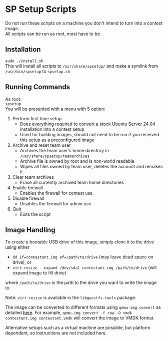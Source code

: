 SP Setup Scripts
================

Do not run these scripts on a machine you don't intend to turn into a contest image.  
All scripts can be run as root, most have to be.

Installation
------------
`sudo ./install.sh`  
This will install all scripts to `/usr/share/spsetup/` and make a symlink from `/usr/bin/spsetup` to `spsetup.sh`

Running Commands
----------------
As root:  
`spsetup`  
You will be presented with a menu with 5 option:
1. Perform first time setup
    - Does everything required to convert a stock Ubuntu Server 24.04 installation into a contest setup
    - Used for building images, should not need to be run if you received this setup as a preconfigured image
2. Archive and reset team user
    - Archives the team user's home directory in `/usr/share/spsetup/teamarchives`
    - Archive file is owned by root and is non-world readable
    - Wipes all files owned by team user, deletes the account and remakes it
3. Clear team archives
    - Erase all currently archived team home directories
4. Enable firewall
    - Enables the firewall for contest use
5. Disable firewall
    - Disables the firewall for admin use
6. Quit
    - Exits the script

Image Handling
--------------
To create a bootable USB drive of this image, simply clone it to the drive using either

- `dd if=contestant.img of=/path/to/drive` (may leave dead space on drive), or
- `virt-resize --expand /dev/sda1 contestant.img /path/to/drive` (will expand image to fill drive)

where `/path/to/drive` is the path to the drive you want to write the image to.

Note: `virt-resize` is available in the `libguestfs-tools` package.

The image can be converted to different formats using `qemu-img convert` as detailed [here](https://docs.openstack.org/image-guide/convert-images.html). For example, `qemu-img convert -f raw -O vmdk contestant.img contestant.vmdk` will convert the image to VMDK format.

Alternative setups such as a virtual machine are possible, but platform dependent, so instructions are not included here.
